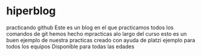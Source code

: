 # hiperblog
practicando github
Este es un blog en el que practicamos todos los comandos de git 
hemos hecho mpracticas alo largo del curso
esto es un buen ejemplo de nuestra practicas
creado con ayuda de platzi
ejemplo para todos los equipos
Disponible para todas las edades

